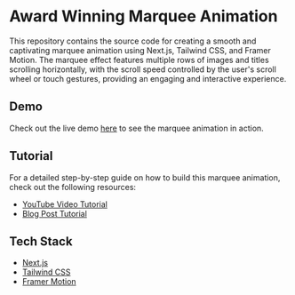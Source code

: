 # Award Winning Marquee Animation

This repository contains the source code for creating a smooth and captivating marquee animation using Next.js, Tailwind CSS, and Framer Motion. The marquee effect features multiple rows of images and titles scrolling horizontally, with the scroll speed controlled by the user's scroll wheel or touch gestures, providing an engaging and interactive experience.

## Demo

Check out the live demo [here](https://scroll-pied.vercel.app/) to see the marquee animation in action.

## Tutorial

For a detailed step-by-step guide on how to build this marquee animation, check out the following resources:

- [YouTube Video Tutorial](https://www.youtube.com/watch?v=your-video-id)
- [Blog Post Tutorial](https://blog.notpritam.in/award-winning-marquee-animation-with-framer-motion)

## Tech Stack

- [Next.js](https://nextjs.org/)
- [Tailwind CSS](https://tailwindcss.com/)
- [Framer Motion](https://www.framer.com/motion/)
